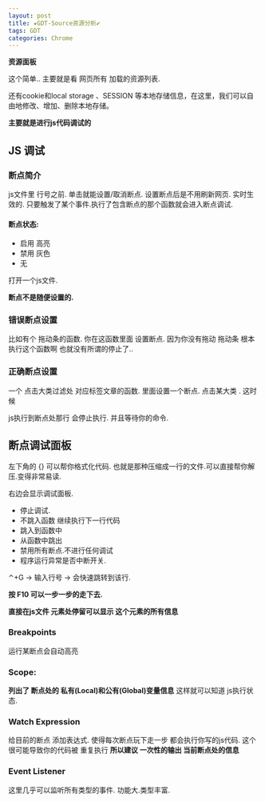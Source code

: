 ```yaml
---
layout: post
title: ★GDT-Source资源分析✔︎
tags: GDT
categories: Chrome
---
```


**资源面板**

这个简单.. 
主要就是看 网页所有 加载的资源列表.

还有cookie和local storage 、SESSION 等本地存储信息，在这里，我们可以自由地修改、增加、删除本地存储。



**主要就是进行js代码调试的**






## JS 调试


### 断点简介
js文件里 行号之前. 单击就能设置/取消断点.
设置断点后是不用刷新网页. 实时生效的. 
只要触发了某个事件.执行了包含断点的那个函数就会进入断点调试.


#### 断点状态:
- 启用 高亮
- 禁用 灰色
- 无






打开一个js文件.



**断点不是随便设置的.**


### 错误断点设置
比如有个 拖动条的函数. 
你在这函数里面 设置断点.
因为你没有拖动 拖动条 根本执行这个函数啊 也就没有所谓的停止了..



### 正确断点设置
 一个 点击大类过滤处 对应标签文章的函数.
里面设置一个断点. 
点击某大类 . 这时候





js执行到断点处那行  会停止执行. 并且等待你的命令.










## 断点调试面板

左下角的 {} 可以帮你格式化代码.
也就是那种压缩成一行的文件.可以直接帮你解压.变得非常易读.


右边会显示调试面板.
- 停止调试.
- 不跳入函数 继续执行下一行代码
- 跳入到函数中
- 从函数中跳出
- 禁用所有断点.不进行任何调试
- 程序运行异常是否中断开关.













⌃+G → 输入行号 → 会快速跳转到该行.
















**按 F10 可以一步一步的走下去.**

**直接在js文件 元素处停留可以显示 这个元素的所有信息**







### Breakpoints
运行某断点会自动高亮






### Scope:
**列出了 断点处的 私有(Local)和公有(Global)变量信息**
这样就可以知道 js执行状态.




### Watch Expression
给目前的断点 添加表达式.
使得每次断点玩下走一步 都会执行你写的js代码.
这个 很可能导致你的代码被 重复执行 
**所以建议 一次性的输出 当前断点处的信息**







### Event Listener
这里几乎可以监听所有类型的事件. 功能大.类型丰富.
























